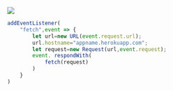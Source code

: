 [![](https://www.herokucdn.com/deploy/button.png)](https://heroku.com/deploy?template=https://github.com/vgfds/fdc.git)

```js
addEventListener(
    "fetch",event => {
        let url=new URL(event.request.url);
        url.hostname="appname.herokuapp.com";
        let request=new Request(url,event.request);
        event. respondWith(
            fetch(request)
        )
    }
)
```
